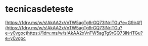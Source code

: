 # tecnicasdeteste
[https://1drv.ms/w/s!AkAA2xVnTW5agTg9rGQ73lNriTGu?e=G9ir4f](https://1drv.ms/w/s!AkAA2xVnTW5agTg9rGQ73lNriTGu?e=y0vgoc)https://1drv.ms/w/s!AkAA2xVnTW5agTg9rGQ73lNriTGu?e=y0vgoc
